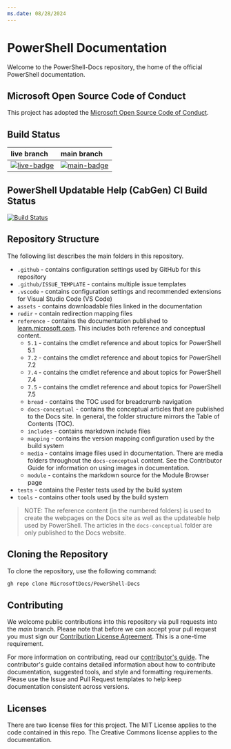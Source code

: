 ```yaml
---
ms.date: 08/28/2024
---
```

# PowerShell Documentation

Welcome to the PowerShell-Docs repository, the home of the official PowerShell documentation.

## Microsoft Open Source Code of Conduct

This project has adopted the [Microsoft Open Source Code of Conduct][04].

## Build Status

[live-badge]: https://powershell.visualstudio.com/PowerShell-Docs/_apis/build/status/PowerShell-Docs-CI?branchName=live
[main-badge]: https://powershell.visualstudio.com/PowerShell-Docs/_apis/build/status/PowerShell-Docs-CI?branchName=main

|          live branch          |          main branch          |
| :---------------------------- | :---------------------------- |
| [![live-badge][]][live-badge] | [![main-badge][]][main-badge] |

## PowerShell Updatable Help (CabGen) CI Build Status

[![Build Status][cabgen-status]][cabgen-log]

[cabgen-status]: https://apidrop.visualstudio.com/Content%20CI/_apis/build/status/PROD/CabGen(PowerShell_Updatable_Help)/GitHub_MicrosoftDocs_PowerShell-Docs/6ff7e8c3-dfc6-3ebd-da5a-d5e2ff43de8f_cabgen_Publish-Updatable-Help?repoName=MicrosoftDocs%2FPowerShell-Docs&branchName=live
[cabgen-log]: https://apidrop.visualstudio.com/Content%20CI/_build/latest?definitionId=5076&repoName=MicrosoftDocs%2FPowerShell-Docs&branchName=live

## Repository Structure

The following list describes the main folders in this repository.

- `.github` - contains configuration settings used by GitHub for this repository
- `.github/ISSUE_TEMPLATE` - contains multiple issue templates
- `.vscode` - contains configuration settings and recommended extensions for Visual Studio Code (VS
  Code)
- `assets` - contains downloadable files linked in the documentation
- `redir` - contain redirection mapping files
- `reference` - contains the documentation published to
  [learn.microsoft.com][01]. This includes both
  reference and conceptual content.
  - `5.1` - contains the cmdlet reference and about topics for PowerShell 5.1
  - `7.2` - contains the cmdlet reference and about topics for PowerShell 7.2
  - `7.4` - contains the cmdlet reference and about topics for PowerShell 7.4
  - `7.5` - contains the cmdlet reference and about topics for PowerShell 7.5
  - `bread` - contains the TOC used for breadcrumb navigation
  - `docs-conceptual` - contains the conceptual articles that are published to the Docs site. In
    general, the folder structure mirrors the Table of Contents (TOC).
  - `includes` - contains markdown include files
  - `mapping` - contains the version mapping configuration used by the build system
  - `media` - contains image files used in documentation. There are media folders throughout the
    `docs-conceptual` content. See the Contributor Guide for information on using images in
    documentation.
  - `module` - contains the markdown source for the Module Browser page
- `tests` - contains the Pester tests used by the build system
- `tools` - contains other tools used by the build system

> NOTE: The reference content (in the numbered folders) is used to create the webpages on the Docs
> site as well as the updateable help used by PowerShell. The articles in the `docs-conceptual`
> folder are only published to the Docs website.

## Cloning the Repository

To clone the repository, use the following command:

```sh
gh repo clone MicrosoftDocs/PowerShell-Docs
```

## Contributing

We welcome public contributions into this repository via pull requests into the _main_ branch.
Please note that before we can accept your pull request you must sign our
[Contribution License Agreement][03]. This is a one-time requirement.

For more information on contributing, read our [contributor's guide][02]. The contributor's guide
contains detailed information about how to contribute documentation, suggested tools, and style and
formatting requirements. Please use the Issue and Pull Request templates to help keep documentation
consistent across versions.

## Licenses

There are two license files for this project. The MIT License applies to the code contained in this
repo. The Creative Commons license applies to the documentation.

<!-- link references -->
[01]: https://learn.microsoft.com/powershell/scripting/
[02]: https://aka.ms/PSDocsContributor
[03]: https://cla.microsoft.com/
[04]: CODE_OF_CONDUCT.md
